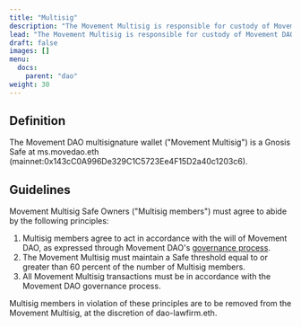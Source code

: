 ```yaml
---
title: "Multisig"
description: "The Movement Multisig is responsible for custody of Movement DAO's treasury and the execution of onchain Movement Multisig actions described in Movement DAO governance proposals."
lead: "The Movement Multisig is responsible for custody of Movement DAO's treasury and the execution of onchain Movement Multisig actions described in Movement DAO governance proposals."
draft: false
images: []
menu:
  docs:
    parent: "dao"
weight: 30
---
```


## Definition

The Movement DAO multisignature wallet ("Movement Multisig") is a Gnosis Safe at ms.movedao.eth (mainnet:0x143cC0A996De329C1C5723Ee4F15D2a40c1203c6). 

## Guidelines

Movement Multisig Safe Owners ("Multisig members") must agree to abide by the following principles:

1. Multisig members agree to act in accordance with the will of Movement DAO, as expressed through Movement DAO's [governance process](../governance).
2. The Movement Multisig must maintain a Safe threshold equal to or greater than 60 percent of the number of Multisig members.
3. All Movement Multisig transactions must be in accordance with the Movement DAO governance process.

Multisig members in violation of these principles are to be removed from the Movement Multisig, at the discretion of dao-lawfirm.eth.
